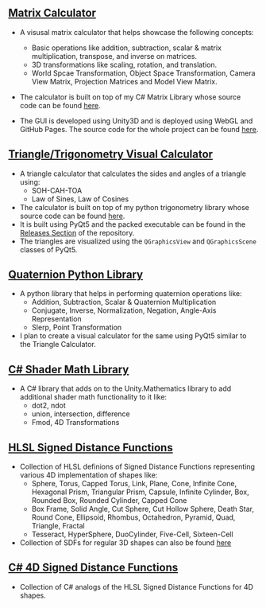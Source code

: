 ## [Matrix Calculator](https://makra.wtf/Matrix-Visualizer/) 
* A visusal matrix calculator that helps showcase the following concepts:
    * Basic operations like addition, subtraction, scalar & matrix multiplication, transpose, and inverse on matrices.
    * 3D transformations like scaling, rotation, and translation.
    * World Spcae Transformation, Object Space Transformation, Camera View Matrix, Projection Matrices and Model View Matrix.

* The calculator is built on top of my C# Matrix Library whose source code can be found [here](https://github.com/aniketrajnish/Matrix-Visualizer/tree/main/src/Matrix%20Visualizer/Assets/Scripts/Matrix).
* The GUI is developed using Unity3D and is deployed using WebGL and GitHub Pages. The source code for the whole project can be found [here](https://github.com/aniketrajnish/Matrix-Visualizer).

## [Triangle/Trigonometry Visual Calculator](https://github.com/aniketrajnish/Triangle-Calculator-PyQt)
* A triangle calculator that calculates the sides and angles of a triangle using:
    * SOH-CAH-TOA
    * Law of Sines, Law of Cosines
* The calculator is built on top of my python trigonometry library whose source code can be found [here](https://github.com/aniketrajnish/Triangle-Calculator-PyQt/blob/main/src/trig.py).
* It is built using PyQt5 and the packed executable can be found in the [Releases Section](https://github.com/aniketrajnish/Triangle-Calculator-PyQt/releases/tag/v001) of the repository.
* The triangles are visualized using the `QGraphicsView` and `QGraphicsScene` classes of PyQt5.

## [Quaternion Python Library](https://github.com/aniketrajnish/Quaternion-Calculator-PyQt/blob/main/src/quaternion.py)
* A python library that helps in performing quaternion operations like:
    * Addition, Subtraction, Scalar & Quaternion Multiplication
    * Conjugate, Inverse, Normalization, Negation, Angle-Axis Representation
    * Slerp, Point Transformation
* I plan to create a visual calculator for the same using PyQt5 similar to the Triangle Calculator.

## [C# Shader Math Library](https://github.com/aniketrajnish/4D-Engine-Unity/blob/main/4D%20Engine%20Unity/Assets/Scripts/Utils/Shader%20Math%20Utils/MakraMathUtils.cs)
* A C# library that adds on to the Unity.Mathematics library to add additional shader math functionality to it like:
    * dot2, ndot
    * union, intersection, difference
    * Fmod, 4D Transformations

## [HLSL Signed Distance Functions](https://github.com/aniketrajnish/4D-Engine-Unity/blob/main/4D%20Engine%20Unity/Assets/Shaders/Raymarcher/Include/DFs.cginc)
* Collection of HLSL definions of Signed Distance Functions representing various 4D implementation of shapes like:
    * Sphere, Torus, Capped Torus, Link, Plane, Cone, Infinite Cone, Hexagonal Prism, Triangular Prism, Capsule, Infinite Cylinder, Box, Rounded Box, Rounded Cylinder, Capped Cone
    * Box Frame, Solid Angle, Cut Sphere, Cut Hollow Sphere, Death Star, Round Cone, Ellipsoid, Rhombus, Octahedron, Pyramid, Quad, Triangle, Fractal
    * Tesseract, HyperSphere, DuoCylinder, Five-Cell, Sixteen-Cell
* Collection of SDFs for regular 3D shapes can also be found [here](https://github.com/aniketrajnish/Raymarching-Engine-Unity/blob/main/Assets/Shaders/Raymarcher/Include/DFs.cginc)

## [C# 4D Signed Distance Functions](https://github.com/aniketrajnish/4D-Engine-Unity/blob/main/4D%20Engine%20Unity/Assets/Scripts/Raymarching%20Engine/DFs.cs)
* Collection of C# analogs of the HLSL Signed Distance Functions for 4D shapes.



